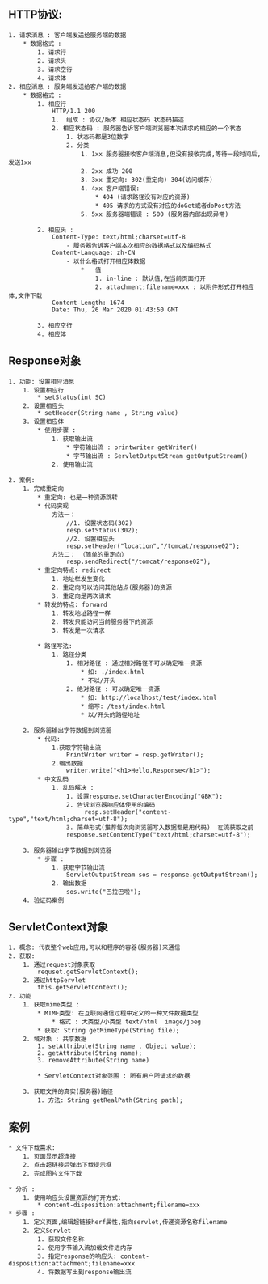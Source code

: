 ## HTTP协议:
    1. 请求消息 : 客户端发送给服务端的数据
        * 数据格式 : 
            1. 请求行
            2. 请求头
            3. 请求空行
            4. 请求体
    2. 相应消息 : 服务端发送给客户端的数据
        * 数据格式 : 
            1. 相应行
                HTTP/1.1 200 
                1.  组成 : 协议/版本 相应状态码 状态码描述
                2. 相应状态码 : 服务器告诉客户端浏览器本次请求的相应的一个状态
                    1. 状态码都是3位数字
                    2. 分类
                        1. 1xx 服务器接收客户端消息,但没有接收完成,等待一段时间后,发送1xx
                        2. 2xx 成功 200
                        3. 3xx 重定向: 302(重定向) 304(访问缓存)
                        4. 4xx 客户端错误: 
                            * 404 (请求路径没有对应的资源)
                            * 405 请求的方式没有对应的doGet或者doPost方法 
                        5. 5xx 服务器端错误 : 500 (服务器内部出现异常)
                        
            2. 相应头 : 
                Content-Type: text/html;charset=utf-8
                    - 服务器告诉客户端本次相应的数据格式以及编码格式
                Content-Language: zh-CN
                    - 以什么格式打开相应体数据
                        *   值
                            1. in-line : 默认值,在当前页面打开
                            2. attachment;filename=xxx : 以附件形式打开相应体,文件下载
                Content-Length: 1674
                Date: Thu, 26 Mar 2020 01:43:50 GMT
                
            3. 相应空行
            4. 相应体
            
## Response对象
    1. 功能: 设置相应消息
        1. 设置相应行
            * setStatus(int SC)
        2. 设置相应头
            * setHeader(String name , String value)
        3. 设置相应体
            * 使用步骤 : 
                1. 获取输出流
                    * 字符输出流 : printwriter getWriter()
                    * 字节输出流 : ServletOutputStream getOutputStream()
                2. 使用输出流
                
    2. 案例:
        1. 完成重定向
            * 重定向: 也是一种资源跳转
            * 代码实现
                方法一：
                    //1. 设置状态码(302)
                    resp.setStatus(302);
                    //2. 设置相应头
                    resp.setHeader("location","/tomcat/response02");
                方法二： （简单的重定向）
                    resp.sendRedirect("/tomcat/response02");
            * 重定向特点: redirect 
                1. 地址栏发生变化
                2. 重定向可以访问其他站点(服务器)的资源
                3. 重定向是两次请求
            * 转发的特点: forward
                1. 转发地址路径一样
                2. 转发只能访问当前服务器下的资源
                3. 转发是一次请求
                    
            * 路径写法: 
                1. 路径分类
                    1. 相对路径 : 通过相对路径不可以确定唯一资源
                        * 如: ./index.html
                        * 不以/开头
                    2. 绝对路径 : 可以确定唯一资源
                        * 如: http://localhost/test/index.html 
                        * 缩写: /test/index.html
                        * 以/开头的路径地址
                        
        2. 服务器输出字符数据到浏览器
            * 代码: 
                1.获取字符输出流
                    PrintWriter writer = resp.getWriter();
                2.输出数据
                    writer.write("<h1>Hello,Response</h1>");
            * 中文乱码
                1. 乱码解决 :
                    1. 设置response.setCharacterEncoding("GBK");
                    2. 告诉浏览器响应体使用的编码
                         resp.setHeader("content-type","text/html;charset=utf-8");
                    3. 简单形式(推荐每次向浏览器写入数据都是用代码)  在流获取之前
                    response.setContentType("text/html;charset=utf-8");
                
        3. 服务器输出字节数据到浏览器
            * 步骤 : 
                1. 获取字节输出流
                    ServletOutputStream sos = response.getOutputStream();
                2. 输出数据
                    sos.write("巴拉巴啦");
        4. 验证码案例
        
## ServletContext对象
    1. 概念: 代表整个web应用,可以和程序的容器(服务器)来通信  
    2. 获取:
        1. 通过request对象获取
            requset.getServletContext();
        2. 通过httpServlet 
            this.getServletContext();
    2. 功能
        1. 获取mime类型 : 
            * MIME类型: 在互联网通信过程中定义的一种文件数据类型
                * 格式 : 大类型/小类型 text/html  image/jpeg
            * 获取: String getMimeType(String file);
        2. 域对象 : 共享数据
            1. setAttribute(String name , Object value);
            2. getAttribute(String name);
            3. removeAttribute(String name)
            
            * ServletContext对象范围 : 所有用户所请求的数据
             
        3. 获取文件的真实(服务器)路径
            1. 方法: String getRealPath(String path);
            
## 案例
    * 文件下载需求: 
        1. 页面显示超连接
        2. 点击超链接后弹出下载提示框
        2. 完成图片文件下载 
        
    * 分析 : 
        1. 使用响应头设置资源的打开方式:
            * content-disposition:attachment;filename=xxx
    * 步骤 : 
        1. 定义页面,编辑超链接herf属性,指向servlet,传递资源名称filename
        2. 定义Servlet
            1. 获取文件名称
            2. 使用字节输入流加载文件进内存
            3. 指定response的响应头: content-disposition:attachment;filename=xxx
            4. 将数据写出到response输出流 